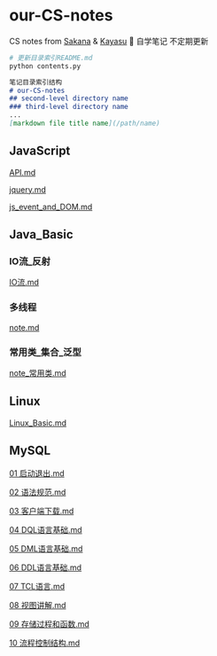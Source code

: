 # our-CS-notes
CS notes from [Sakana](https://github.com/NinomiyaSakana) & [Kayasu](https://github.com/Li-Huakang) :yellow_heart:
自学笔记 不定期更新
```bash
# 更新目录索引README.md
python contents.py
```

```md
笔记目录索引结构
# our-CS-notes
## second-level directory name
### third-level directory name
...
[markdown file title name](/path/name)
```


## JavaScript
[API.md](/JavaScript/API)

[jquery.md](/JavaScript/jquery)

[js_event_and_DOM.md](/JavaScript/js_event_and_DOM)


## Java_Basic
### IO流_反射
[IO流.md](/Java_Basic/IO流_反射/IO流)

### 多线程
[note.md](/Java_Basic/多线程/note)

### 常用类_集合_泛型
[note_常用类.md](/Java_Basic/常用类_集合_泛型/note_常用类)


## Linux
[Linux_Basic.md](/Linux/Linux_Basic)


## MySQL
[01 启动退出.md](/MySQL/01%20启动退出)

[02 语法规范.md](/MySQL/02%20语法规范)

[03 客户端下载.md](/MySQL/03%20客户端下载)

[04 DQL语言基础.md](/MySQL/04%20DQL语言基础)

[05 DML语言基础.md](/MySQL/05%20DML语言基础)

[06 DDL语言基础.md](/MySQL/06%20DDL语言基础)

[07 TCL语言.md](/MySQL/07%20TCL语言)

[08 视图讲解.md](/MySQL/08%20视图讲解)

[09 存储过程和函数.md](/MySQL/09%20存储过程和函数)

[10 流程控制结构.md](/MySQL/10%20流程控制结构)


